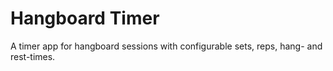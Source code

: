 # Hangboard Timer

A timer app for hangboard sessions with configurable sets, reps, hang- and rest-times.
